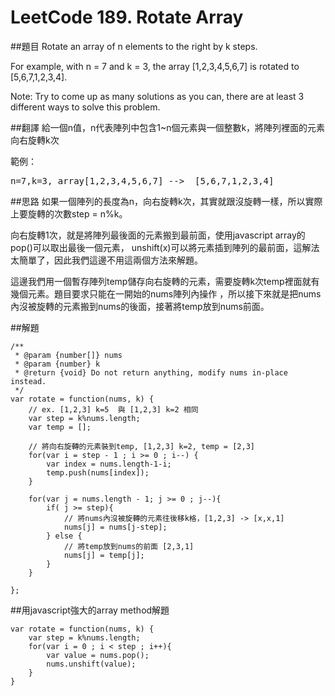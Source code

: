 ﻿# LeetCode 189. Rotate Array

##題目
Rotate an array of n elements to the right by k steps.

For example, with n = 7 and k = 3, the array [1,2,3,4,5,6,7] is rotated to [5,6,7,1,2,3,4].

Note:
Try to come up as many solutions as you can, there are at least 3 different ways to solve this problem.
  
##翻譯
給一個n值，n代表陣列中包含1~n個元素與一個整數k，將陣列裡面的元素向右旋轉k次

範例：
<pre>
n=7,k=3, array[1,2,3,4,5,6,7] -->  [5,6,7,1,2,3,4]
</pre>
  
##思路
如果一個陣列的長度為n，向右旋轉k次，其實就跟沒旋轉一樣，所以實際上要旋轉的次數step = n%k。
  
向右旋轉1次，就是將陣列最後面的元素搬到最前面，使用javascript array的pop()可以取出最後一個元素，
unshift(x)可以將元素插到陣列的最前面，這解法太簡單了，因此我們這邊不用這兩個方法來解題。
  
這邊我們用一個暫存陣列temp儲存向右旋轉的元素，需要旋轉k次temp裡面就有幾個元素。題目要求只能在一開始的nums陣列內操作
，所以接下來就是把nums內沒被旋轉的元素搬到nums的後面，接著將temp放到nums前面。
  
  
##解題
```
/**
 * @param {number[]} nums
 * @param {number} k
 * @return {void} Do not return anything, modify nums in-place instead.
 */
var rotate = function(nums, k) {
    // ex. [1,2,3] k=5  與 [1,2,3] k=2 相同  
    var step = k%nums.length;
    var temp = [];

    // 將向右旋轉的元素裝到temp, [1,2,3] k=2, temp = [2,3] 
    for(var i = step - 1 ; i >= 0 ; i--) {
        var index = nums.length-1-i;
        temp.push(nums[index]);
    }

    for(var j = nums.length - 1; j >= 0 ; j--){
        if( j >= step){
            // 將nums內沒被旋轉的元素往後移k格，[1,2,3] -> [x,x,1] 
            nums[j] = nums[j-step];
        } else {
            // 將temp放到nums的前面 [2,3,1]
            nums[j] = temp[j];
        }
    }
    
};
```

##用javascript強大的array method解題
```
var rotate = function(nums, k) {
    var step = k%nums.length;
    for(var i = 0 ; i < step ; i++){
        var value = nums.pop();
        nums.unshift(value);
    }
}    
```

